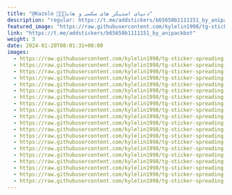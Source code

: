 ```yaml
---
title: "@Kazolo 💜👈🏽دنیای استیکر های سکسی و هات"
description: "regular: https://t.me/addstickers/b65650b1111151_by_anipackbot"
featured_image: "https://raw.githubusercontent.com/kylelin1998/tg-sticker-spreading-worldwide-images/main/img/139cd51a-77fa-4690-916c-92745546467e.jpg"
link: "https://t.me/addstickers/b65650b1111151_by_anipackbot"
weight: 3
date: 2024-01-20T08:01:31+08:00
images:
  - https://raw.githubusercontent.com/kylelin1998/tg-sticker-spreading-worldwide-images/main/img/139cd51a-77fa-4690-916c-92745546467e.jpg
  - https://raw.githubusercontent.com/kylelin1998/tg-sticker-spreading-worldwide-images/main/img/64c5fd07-a943-4174-8fb7-7b7d346f0009.jpg
  - https://raw.githubusercontent.com/kylelin1998/tg-sticker-spreading-worldwide-images/main/img/32f3a56c-3d97-4913-8020-2b998855cacb.jpg
  - https://raw.githubusercontent.com/kylelin1998/tg-sticker-spreading-worldwide-images/main/img/f7dc6bde-2477-494e-95a2-1850d1427e31.jpg
  - https://raw.githubusercontent.com/kylelin1998/tg-sticker-spreading-worldwide-images/main/img/e27bd471-9060-4ca5-859d-b45e02552316.jpg
  - https://raw.githubusercontent.com/kylelin1998/tg-sticker-spreading-worldwide-images/main/img/001fce23-864c-4b8d-a16a-36400c368798.jpg
  - https://raw.githubusercontent.com/kylelin1998/tg-sticker-spreading-worldwide-images/main/img/fd7a85df-33b4-443b-bb16-fabc4ab2e3c7.jpg
  - https://raw.githubusercontent.com/kylelin1998/tg-sticker-spreading-worldwide-images/main/img/8694c263-c61a-42ba-b1cf-fba208230346.jpg
  - https://raw.githubusercontent.com/kylelin1998/tg-sticker-spreading-worldwide-images/main/img/4de42624-a26a-44f9-9a04-86d44132f8b7.jpg
  - https://raw.githubusercontent.com/kylelin1998/tg-sticker-spreading-worldwide-images/main/img/a8b5c1a0-80ac-408d-a1b9-71954774e364.jpg
  - https://raw.githubusercontent.com/kylelin1998/tg-sticker-spreading-worldwide-images/main/img/4a5aa063-ecb5-4e64-ac30-704d797e5b71.jpg
  - https://raw.githubusercontent.com/kylelin1998/tg-sticker-spreading-worldwide-images/main/img/0790236f-f358-4be2-8d84-588750bdf0bf.jpg
  - https://raw.githubusercontent.com/kylelin1998/tg-sticker-spreading-worldwide-images/main/img/e4912fb1-f10e-4b80-9ded-3a2115e26c69.jpg
  - https://raw.githubusercontent.com/kylelin1998/tg-sticker-spreading-worldwide-images/main/img/2731f01e-1163-43c1-a713-e93fd7103834.jpg
  - https://raw.githubusercontent.com/kylelin1998/tg-sticker-spreading-worldwide-images/main/img/c9d762d5-5040-4c40-8572-b1cdd2cb374d.jpg
  - https://raw.githubusercontent.com/kylelin1998/tg-sticker-spreading-worldwide-images/main/img/9a9c5ba7-e82c-49c5-9609-9fd3c3737030.jpg
  - https://raw.githubusercontent.com/kylelin1998/tg-sticker-spreading-worldwide-images/main/img/6d910ded-0e3c-4d62-9101-c5d365da723a.jpg
  - https://raw.githubusercontent.com/kylelin1998/tg-sticker-spreading-worldwide-images/main/img/92ee5da4-3a4e-4008-8fd3-5662898308c7.jpg
  - https://raw.githubusercontent.com/kylelin1998/tg-sticker-spreading-worldwide-images/main/img/1bf92ae6-7abb-49b9-82e3-44f04b0a19f0.jpg
  - https://raw.githubusercontent.com/kylelin1998/tg-sticker-spreading-worldwide-images/main/img/ed171345-5275-42f0-ab91-300247a11fd5.jpg
---
```

